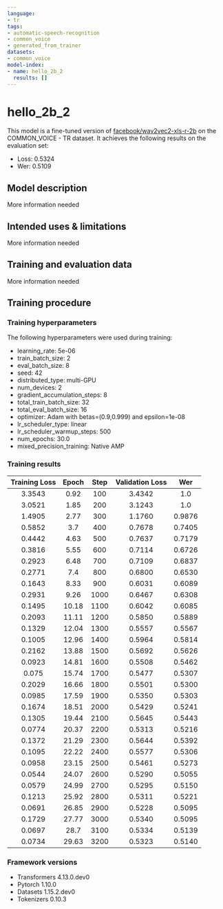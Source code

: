 ```yaml
---
language:
- tr
tags:
- automatic-speech-recognition
- common_voice
- generated_from_trainer
datasets:
- common_voice
model-index:
- name: hello_2b_2
  results: []
---
```


<!-- This model card has been generated automatically according to the information the Trainer had access to. You
should probably proofread and complete it, then remove this comment. -->

# hello_2b_2

This model is a fine-tuned version of [facebook/wav2vec2-xls-r-2b](https://huggingface.co/facebook/wav2vec2-xls-r-2b) on the COMMON_VOICE - TR dataset.
It achieves the following results on the evaluation set:
- Loss: 0.5324
- Wer: 0.5109

## Model description

More information needed

## Intended uses & limitations

More information needed

## Training and evaluation data

More information needed

## Training procedure

### Training hyperparameters

The following hyperparameters were used during training:
- learning_rate: 5e-06
- train_batch_size: 2
- eval_batch_size: 8
- seed: 42
- distributed_type: multi-GPU
- num_devices: 2
- gradient_accumulation_steps: 8
- total_train_batch_size: 32
- total_eval_batch_size: 16
- optimizer: Adam with betas=(0.9,0.999) and epsilon=1e-08
- lr_scheduler_type: linear
- lr_scheduler_warmup_steps: 500
- num_epochs: 30.0
- mixed_precision_training: Native AMP

### Training results

| Training Loss | Epoch | Step | Validation Loss | Wer    |
|:-------------:|:-----:|:----:|:---------------:|:------:|
| 3.3543        | 0.92  | 100  | 3.4342          | 1.0    |
| 3.0521        | 1.85  | 200  | 3.1243          | 1.0    |
| 1.4905        | 2.77  | 300  | 1.1760          | 0.9876 |
| 0.5852        | 3.7   | 400  | 0.7678          | 0.7405 |
| 0.4442        | 4.63  | 500  | 0.7637          | 0.7179 |
| 0.3816        | 5.55  | 600  | 0.7114          | 0.6726 |
| 0.2923        | 6.48  | 700  | 0.7109          | 0.6837 |
| 0.2771        | 7.4   | 800  | 0.6800          | 0.6530 |
| 0.1643        | 8.33  | 900  | 0.6031          | 0.6089 |
| 0.2931        | 9.26  | 1000 | 0.6467          | 0.6308 |
| 0.1495        | 10.18 | 1100 | 0.6042          | 0.6085 |
| 0.2093        | 11.11 | 1200 | 0.5850          | 0.5889 |
| 0.1329        | 12.04 | 1300 | 0.5557          | 0.5567 |
| 0.1005        | 12.96 | 1400 | 0.5964          | 0.5814 |
| 0.2162        | 13.88 | 1500 | 0.5692          | 0.5626 |
| 0.0923        | 14.81 | 1600 | 0.5508          | 0.5462 |
| 0.075         | 15.74 | 1700 | 0.5477          | 0.5307 |
| 0.2029        | 16.66 | 1800 | 0.5501          | 0.5300 |
| 0.0985        | 17.59 | 1900 | 0.5350          | 0.5303 |
| 0.1674        | 18.51 | 2000 | 0.5429          | 0.5241 |
| 0.1305        | 19.44 | 2100 | 0.5645          | 0.5443 |
| 0.0774        | 20.37 | 2200 | 0.5313          | 0.5216 |
| 0.1372        | 21.29 | 2300 | 0.5644          | 0.5392 |
| 0.1095        | 22.22 | 2400 | 0.5577          | 0.5306 |
| 0.0958        | 23.15 | 2500 | 0.5461          | 0.5273 |
| 0.0544        | 24.07 | 2600 | 0.5290          | 0.5055 |
| 0.0579        | 24.99 | 2700 | 0.5295          | 0.5150 |
| 0.1213        | 25.92 | 2800 | 0.5311          | 0.5221 |
| 0.0691        | 26.85 | 2900 | 0.5228          | 0.5095 |
| 0.1729        | 27.77 | 3000 | 0.5340          | 0.5095 |
| 0.0697        | 28.7  | 3100 | 0.5334          | 0.5139 |
| 0.0734        | 29.63 | 3200 | 0.5323          | 0.5140 |


### Framework versions

- Transformers 4.13.0.dev0
- Pytorch 1.10.0
- Datasets 1.15.2.dev0
- Tokenizers 0.10.3
